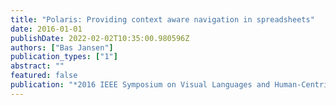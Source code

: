 ```yaml
---
title: "Polaris: Providing context aware navigation in spreadsheets"
date: 2016-01-01
publishDate: 2022-02-02T10:35:00.980596Z
authors: ["Bas Jansen"]
publication_types: ["1"]
abstract: ""
featured: false
publication: "*2016 IEEE Symposium on Visual Languages and Human-Centric Computing (VL/HCC)*"
---
```


